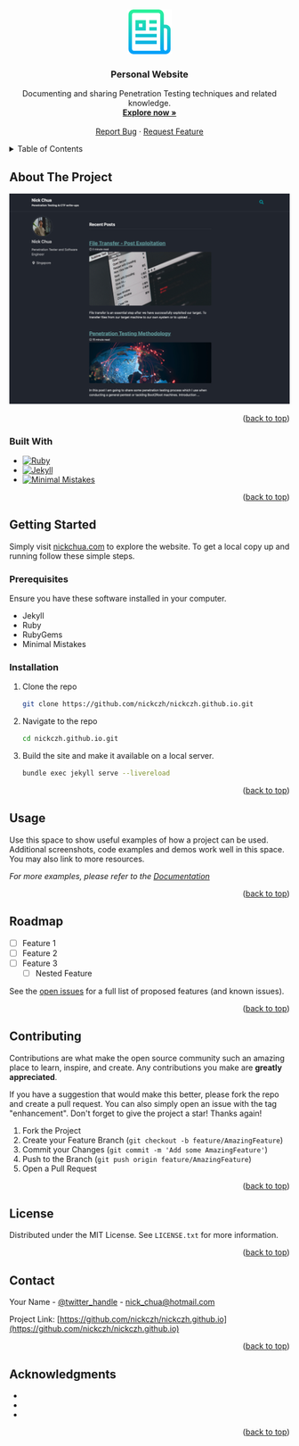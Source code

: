 <!-- Improved compatibility of back to top link: See: https://github.com/othneildrew/Best-README-Template/pull/73 -->
<a name="readme-top"></a>
<!--
*** Thanks for checking out the Best-README-Template. If you have a suggestion
*** that would make this better, please fork the repo and create a pull request
*** or simply open an issue with the tag "enhancement".
*** Don't forget to give the project a star!
*** Thanks again! Now go create something AMAZING! :D
-->



<!-- PROJECT SHIELDS -->
<!--
*** I'm using markdown "reference style" links for readability.
*** Reference links are enclosed in brackets [ ] instead of parentheses ( ).
*** See the bottom of this document for the declaration of the reference variables
*** for contributors-url, forks-url, etc. This is an optional, concise syntax you may use.
*** https://www.markdownguide.org/basic-syntax/#reference-style-links
-->



<!-- PROJECT LOGO -->
<br />
<div align="center">
  <a href="https://github.com/nickczh/nickczh.github.io">
    <img src="assets/images/readme_logo.png" alt="Logo" width="80" height="80">
  </a>

<h3 align="center">Personal Website</h3>

  <p align="center">
    Documenting and sharing Penetration Testing techniques and related knowledge.
    <br />
    <a href="https://nickchua.com"><strong>Explore now »</strong></a>
    <br />
    <br />
    <a href="https://github.com/nickczh/nickczh.github.io/issues">Report Bug</a>
    ·
    <a href="https://github.com/nickczh/nickczh.github.io/issues">Request Feature</a>
  </p>
</div>



<!-- TABLE OF CONTENTS -->
<details>
  <summary>Table of Contents</summary>
  <ol>
    <li>
      <a href="#about-the-project">About The Project</a>
      <ul>
        <li><a href="#built-with">Built With</a></li>
      </ul>
    </li>
    <li>
      <a href="#getting-started">Getting Started</a>
      <ul>
        <li><a href="#prerequisites">Prerequisites</a></li>
        <li><a href="#installation">Installation</a></li>
      </ul>
    </li>
    <li><a href="#usage">Usage</a></li>
    <li><a href="#roadmap">Roadmap</a></li>
    <li><a href="#contributing">Contributing</a></li>
    <li><a href="#license">License</a></li>
    <li><a href="#contact">Contact</a></li>
    <li><a href="#acknowledgments">Acknowledgments</a></li>
  </ol>
</details>



<!-- ABOUT THE PROJECT -->
## About The Project

[![Product Name Screen Shot][product-screenshot]](https://nickchua.com)

<p align="right">(<a href="#readme-top">back to top</a>)</p>



### Built With

* [![Ruby][Ruby.com]][Ruby-url]
* [![Jekyll][Jekyll.com]][Jekyll-url]
* [![Minimal Mistakes][Minimalmistakes.com]][Minimalmistakes-url]
<p align="right">(<a href="#readme-top">back to top</a>)</p>



<!-- GETTING STARTED -->
## Getting Started

Simply visit [nickchua.com](nickchua.com) to explore the website.
To get a local copy up and running follow these simple steps.

### Prerequisites

Ensure you have these software installed in your computer.
* Jekyll
* Ruby
* RubyGems
* Minimal Mistakes

### Installation

1. Clone the repo
   ```sh
   git clone https://github.com/nickczh/nickczh.github.io.git
   ```
3. Navigate to the repo
   ```sh
   cd nickczh.github.io.git
   ```
4. Build the site and make it available on a local server.
   ```sh
   bundle exec jekyll serve --livereload
   ```

<p align="right">(<a href="#readme-top">back to top</a>)</p>



<!-- USAGE EXAMPLES -->
## Usage

Use this space to show useful examples of how a project can be used. Additional screenshots, code examples and demos work well in this space. You may also link to more resources.

_For more examples, please refer to the [Documentation](https://example.com)_

<p align="right">(<a href="#readme-top">back to top</a>)</p>



<!-- ROADMAP -->
## Roadmap

- [ ] Feature 1
- [ ] Feature 2
- [ ] Feature 3
    - [ ] Nested Feature

See the [open issues](https://github.com/nickczh/nickczh.github.io/issues) for a full list of proposed features (and known issues).

<p align="right">(<a href="#readme-top">back to top</a>)</p>



<!-- CONTRIBUTING -->
## Contributing

Contributions are what make the open source community such an amazing place to learn, inspire, and create. Any contributions you make are **greatly appreciated**.

If you have a suggestion that would make this better, please fork the repo and create a pull request. You can also simply open an issue with the tag "enhancement".
Don't forget to give the project a star! Thanks again!

1. Fork the Project
2. Create your Feature Branch (`git checkout -b feature/AmazingFeature`)
3. Commit your Changes (`git commit -m 'Add some AmazingFeature'`)
4. Push to the Branch (`git push origin feature/AmazingFeature`)
5. Open a Pull Request

<p align="right">(<a href="#readme-top">back to top</a>)</p>



<!-- LICENSE -->
## License

Distributed under the MIT License. See `LICENSE.txt` for more information.

<p align="right">(<a href="#readme-top">back to top</a>)</p>



<!-- CONTACT -->
## Contact

Your Name - [@twitter_handle](https://twitter.com/twitter_handle) - nick_chua@hotmail.com

Project Link: [https://github.com/nickczh/nickczh.github.io](https://github.com/nickczh/nickczh.github.io)

<p align="right">(<a href="#readme-top">back to top</a>)</p>



<!-- ACKNOWLEDGMENTS -->
## Acknowledgments

* []()
* []()
* []()

<p align="right">(<a href="#readme-top">back to top</a>)</p>



<!-- MARKDOWN LINKS & IMAGES -->
<!-- https://www.markdownguide.org/basic-syntax/#reference-style-links -->
[contributors-shield]: https://img.shields.io/github/contributors/nickczh/nickczh.github.io.svg?style=for-the-badge
[contributors-url]: https://github.com/nickczh/nickczh.github.io/graphs/contributors
[forks-shield]: https://img.shields.io/github/forks/nickczh/nickczh.github.io.svg?style=for-the-badge
[forks-url]: https://github.com/nickczh/nickczh.github.io/network/members
[stars-shield]: https://img.shields.io/github/stars/nickczh/nickczh.github.io.svg?style=for-the-badge
[stars-url]: https://github.com/nickczh/nickczh.github.io/stargazers
[issues-shield]: https://img.shields.io/github/issues/nickczh/nickczh.github.io.svg?style=for-the-badge
[issues-url]: https://github.com/nickczh/nickczh.github.io/issues
[license-shield]: https://img.shields.io/github/license/nickczh/nickczh.github.io.svg?style=for-the-badge
[license-url]: https://github.com/nickczh/nickczh.github.io/blob/master/LICENSE.txt
[linkedin-shield]: https://img.shields.io/badge/-LinkedIn-black.svg?style=for-the-badge&logo=linkedin&colorB=555
[linkedin-url]: https://linkedin.com/in/linkedin_username
[product-screenshot]: assets/images/webpage_screenshot.png
[Next.js]: https://img.shields.io/badge/next.js-000000?style=for-the-badge&logo=nextdotjs&logoColor=white
[Next-url]: https://nextjs.org/
[React.js]: https://img.shields.io/badge/React-20232A?style=for-the-badge&logo=react&logoColor=61DAFB
[React-url]: https://reactjs.org/
[Vue.js]: https://img.shields.io/badge/Vue.js-35495E?style=for-the-badge&logo=vuedotjs&logoColor=4FC08D
[Vue-url]: https://vuejs.org/
[Angular.io]: https://img.shields.io/badge/Angular-DD0031?style=for-the-badge&logo=angular&logoColor=white
[Angular-url]: https://angular.io/
[Svelte.dev]: https://img.shields.io/badge/Svelte-4A4A55?style=for-the-badge&logo=svelte&logoColor=FF3E00
[Svelte-url]: https://svelte.dev/
[Laravel.com]: https://img.shields.io/badge/Laravel-FF2D20?style=for-the-badge&logo=laravel&logoColor=white
[Laravel-url]: https://laravel.com
[Bootstrap.com]: https://img.shields.io/badge/Bootstrap-563D7C?style=for-the-badge&logo=bootstrap&logoColor=white
[Bootstrap-url]: https://getbootstrap.com
[JQuery.com]: https://img.shields.io/badge/jQuery-0769AD?style=for-the-badge&logo=jquery&logoColor=white
[JQuery-url]: https://jquery.com 
[Ruby.com]: https://img.shields.io/badge/Ruby-red?styles=for-the-badge&logo=ruby&logoColor=red
[Ruby-url]: https://www.ruby-lang.org/en/
[Jekyll.com]: https://img.shields.io/badge/Jekyll-yellow?styles=for-the-badge&logo=jekyll&logoColor=white
[Jekyll-url]: https://jekyllrb.com
[Minimalmistakes.com]: https://img.shields.io/badge/Minimal_Mistakes-grey?styles=for-the-badge&logoColor=grey
[Minimalmistakes-url]: https://mmistakes.github.io/minimal-mistakes/